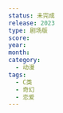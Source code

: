 ```yaml
---
status: 未完成
release: 2023
type: 剧场版
score:
year:
month:
category:
  - 动漫
tags:
  - C类
  - 奇幻
  - 恋爱
---
```

